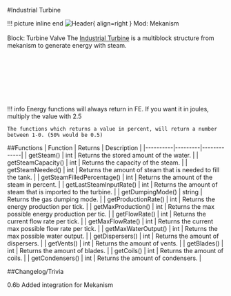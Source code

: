 #Industrial Turbine

!!! picture inline end
    ![Header](https://intelligence-modding.de/wp-content/uploads/2021/05/Turbine-Valve.png){ align=right }
    Mod: Mekanism <br><br/>
    Block: Turbine Valve
The [Industrial Turbine](https://wiki.aidancbrady.com/wiki/Industrial_Turbine) is a multiblock structure from mekanism to generate energy with steam.

<br><br/>
<br><br/>
<br><br/>

!!! info
    Energy functions will always return in FE. If you want it in joules, multiply the value with 2.5

    The functions which returns a value in percent, will return a number between 1-0. (50% would be 0.5)

##Functions
| Function | Returns | Description |
|----------|---------|-------------|
| getSteam() | int | Returns the stored amount of the water. |
| getSteamCapacity() | int | Returns the capacity of the steam. |
| getSteamNeeded() | int | Returns the amount of steam that is needed to fill the tank. |
| getSteamFilledPercentage() | int | Returns the amount of the steam in percent. |
| getLastSteamInputRate() | int | Returns the amount of steam that is imported to the turbine. |
| getDumpingMode() | string | Returns the gas dumping mode. |
| getProductionRate() | int | Returns the energy production per tick. |
| getMaxProduction() | int | Returns the max possible energy production per tic. |
| getFlowRate() | int | Returns the current flow rate per tick. |
| getMaxFlowRate() | int | Returns the current max possible flow rate per tick. |
| getMaxWaterOutput() | int | Returns the max possible water output. |
| getDispersers() | int | Returns the amount of dispersers. |
| getVents() | int | Returns the amount of vents. |
| getBlades() | int | Returns the amount of blades. |
| getCoils() | int | Returns the amount of coils. |
| getCondensers() | int | Returns the amount of condensers. |

##Changelog/Trivia

0.6b
Added integration for Mekanism
